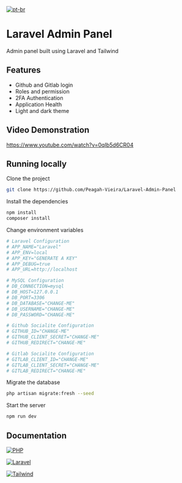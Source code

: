 [![pt-br](https://img.shields.io/badge/lang-pt--br-green.svg)](https://github.com/Peagah-Vieira/Laravel-Admin-Panel/blob/master/README-br.md)

# Laravel Admin Panel

Admin panel built using Laravel and Tailwind

## Features

-   Github and Gitlab login
-   Roles and permission
-   2FA Authentication
-   Application Health
-   Light and dark theme

## Video Demonstration

https://www.youtube.com/watch?v=0qIb5d6CR04

## Running locally

Clone the project

```bash
git clone https://github.com/Peagah-Vieira/Laravel-Admin-Panel
```

Install the dependencies

```bash
npm install
composer install
```

Change environment variables

```bash
# Laravel Configuration
# APP_NAME="Laravel"
# APP_ENV=local
# APP_KEY="GENERATE A KEY"
# APP_DEBUG=true
# APP_URL=http://localhost

# MySQL Configuration
# DB_CONNECTION=mysql
# DB_HOST=127.0.0.1
# DB_PORT=3306
# DB_DATABASE="CHANGE-ME"
# DB_USERNAME="CHANGE-ME"
# DB_PASSWORD="CHANGE-ME"

# Github Socialite Configuration
# GITHUB_ID="CHANGE-ME"
# GITHUB_CLIENT_SECRET="CHANGE-ME"
# GITHUB_REDIRECT="CHANGE-ME"

# Gitlab Socialite Configuration
# GITLAB_CLIENT_ID="CHANGE-ME"
# GITLAB_CLIENT_SECRET="CHANGE-ME"
# GITLAB_REDIRECT="CHANGE-ME"
```

Migrate the database

```bash
php artisan migrate:fresh --seed
```

Start the server

```bash
npm run dev
```

## Documentation

[![PHP](https://img.shields.io/badge/PHP-777BB4?style=for-the-badge&logo=php&logoColor=white)](https://www.php.net)

[![Laravel](https://img.shields.io/badge/Laravel-FF2D20?style=for-the-badge&logo=laravel&logoColor=white)](https://laravel.com)

[![Tailwind](https://img.shields.io/badge/Tailwind_CSS-38B2AC?style=for-the-badge&logo=tailwind-css&logoColor=white)](https://tailwindcss.com)
